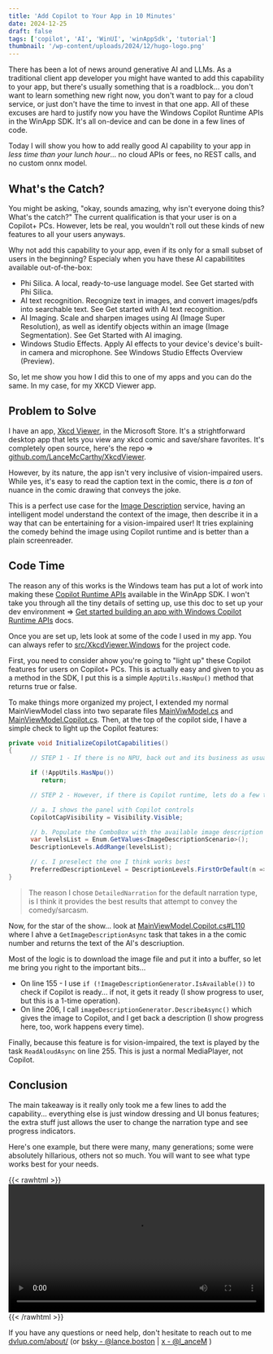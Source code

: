 ```yaml
---
title: 'Add Copilot to Your App in 10 Minutes'
date: 2024-12-25
draft: false
tags: ['copilot', 'AI', 'WinUI', 'winAppSdk', 'tutorial']
thumbnail: '/wp-content/uploads/2024/12/hugo-logo.png'
---
```


There has been a lot of news around generative AI and LLMs. As a traditional client app developer you might have wanted to add this capability to your app, but there's usually something that is a roadblock... you don't want to learn something new right now, you don't want to pay for a cloud service, or just don't have the time to invest in that one app. All of these excuses are hard to justify now you have the Windows Copilot Runtime APIs in the WinApp SDK. It's all on-device and can be done in a few lines of code.

Today I will show you how to add really good AI capability to your app in _less time than your lunch hour_... no cloud APIs or fees, no REST calls, and no custom onnx model. 

## What's the Catch?

You might be asking, "okay, sounds amazing, why isn't everyone doing this? What's the catch?" The current qualification is that your user is on a Copilot+ PCs. However, lets be real, you wouldn't roll out these kinds of new features to all your users anyways. 

Why not add this capability to your app, even if its only for a small subset of users in the beginning? Especialy when you have these AI capabilitites available out-of-the-box:

- Phi Silica. A local, ready-to-use language model. See Get started with Phi Silica.
- AI text recognition. Recognize text in images, and convert images/pdfs into searchable text. See Get started with AI text recognition.
- AI Imaging. Scale and sharpen images using AI (Image Super Resolution), as well as identify objects within an image (Image Segmentation). See Get Started with AI imaging.
- Windows Studio Effects. Apply AI effects to your device's device's built-in camera and microphone. See Windows Studio Effects Overview (Preview).

So, let me show you how I did this to one of my apps and you can do the same. In my case, for my XKCD Viewer app.

## Problem to Solve

I have an app, [Xkcd Viewer](https://apps.microsoft.com/detail/9PMCKHT7M93P?hl=en-us&gl=US&ocid=pdpshare), in the Microsoft Store. It's a strightforward desktop app that lets you view any xkcd comic and save/share favorites. It's completely open source, here's the repo => [github.com/LanceMcCarthy/XkcdViewer](https://github.com/LanceMcCarthy/XkcdViewer).

However, by its nature, the app isn't very inclusive of vision-impaired users. While yes, it's easy to read the caption text in the comic, there is *a ton* of nuance in the comic drawing that conveys the joke. 

This is a perfect use case for the [Image Description](https://learn.microsoft.com/en-us/windows/ai/apis/imaging#what-can-i-do-with-image-description) service, having an intelligent model understand the context of the image, then describe it in a way that can be entertaining for a vision-impaired user! It tries explaining the comedy behind the image using Copilot runtime and is better than a plain screenreader.

## Code Time

The reason any of this works is the Windows team has put a lot of work into making these [Copilot Runtime APIs](https://learn.microsoft.com/en-us/windows/ai/apis/) available in the WinApp SDK. I won't take you through all the tiny details of setting up, use this doc to set up your dev environment => [Get started building an app with Windows Copilot Runtime APIs](https://learn.microsoft.com/en-us/windows/ai/apis/get-started?tabs=winget%2Cwinui) docs.

Once you are set up, lets look at some of the code I used in my app. You can always refer to [src/XkcdViewer.Windows](https://github.com/LanceMcCarthy/XkcdViewer/tree/main/src/XkcdViewer.Windows) for the project code.

First, you need to consider ahow you're going to "light up" these Copilot features for users on Copilot+ PCs. This is actually easy and given to you as a method in the SDK, I put this is a simple `AppUtils.HasNpu()` method that returns true or false.

To make things more organized my project, I extended my normal MainViewModel class into two separate files [MainViwModel.cs](https://github.com/LanceMcCarthy/XkcdViewer/blob/main/src/XkcdViewer.Windows/MainViewModel.cs) and [MainViewModel.Copilot.cs](https://github.com/LanceMcCarthy/XkcdViewer/blob/main/src/XkcdViewer.Windows/MainViewModel.Copilot.cs). Then, at the top of the copilot side, I have a simple check to light up the Copilot features:

```csharp
private void InitializeCopilotCapabilities()
{
      // STEP 1 - If there is no NPU, back out and its business as usual.

      if (!AppUtils.HasNpu())
         return;

      // STEP 2 - However, if there is Copilot runtime, lets do a few things...

      // a. I shows the panel with Copilot controls
      CopilotCapVisibility = Visibility.Visible;

      // b. Populate the ComboBox with the available image description levels (the fault
      var levelsList = Enum.GetValues<ImageDescriptionScenario>();
      DescriptionLevels.AddRange(levelsList);

      // c. I preselect the one I think works best
      PreferredDescriptionLevel = DescriptionLevels.FirstOrDefault(n => n == ImageDescriptionScenario.DetailedNarration);
}
```
> The reason I chose `DetailedNarration` for the default narration type, is I think it provides the best results that attempt to convey the comedy/sarcasm.

Now, for the star of the show... look at [MainViewModel.Copilot.cs#L110](https://github.com/LanceMcCarthy/XkcdViewer/blob/d42038f3cbcaf2f62bb93857822e41a709f11ceb/src/XkcdViewer.Windows/MainViewModel.Copilot.cs#L110) where I ahve a `GetImageDescriptionAsync` task that takes in a the comic number and returns the text of the AI's descriuption.

Most of the logic is to download the image file and put it into a buffer, so let me bring you right to the important bits...

- On line 155 - I use `if (!ImageDescriptionGenerator.IsAvailable())` to check if Copilot is ready... if not, it gets it ready (I show progress to user, but this is a 1-time operation).
- On line 206, I call `imageDescriptionGenerator.DescribeAsync()` which gives the image to Copilot, and I get back a description (I show progress here, too, work happens every time).

Finally, because this feature is for vision-impaired, the text is played by the task `ReadAloudAsync` on line 255. This is just a normal MediaPlayer, not Copilot.

## Conclusion

The main takeaway is it really only took me a few lines to add the capability... everything else is just window dressing and UI bonus features; the extra stuff just allows the user to change the narration type and see progress indicators.

Here's one example, but there were many, many generations; some were absolutely hillarious, others not so much. You will want to see what type works best for your needs.

{{< rawhtml >}} 
<video width=100% controls autoplay>
    <source src="/static/wp-content/uploads/2025/copilot_explains_xkcd.mp4" type="video/mp4">
    Your browser does not support the video tag.  
</video>
{{< /rawhtml >}}

If you have any questions or need help, don't hesitate to reach out to me [dvlup.com/about/](https://dvlup.com/page/about/) (or [bsky - @lance.boston](https://bsky.app/profile/lance.boston) | [x - @l_anceM](https://x.com/l_anceM) )